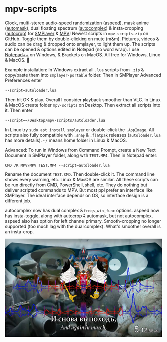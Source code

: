 # mpv-scripts
Clock, multi-stereo audio-speed randomization ([aspeed](aspeed.lua)), mask anime ([automask](automask.lua)), dual floating spectrum ([autocomplex](autocomplex.lua)) & insta-cropping ([autocrop](autocrop.lua)) for [SMPlayer](https://smplayer.info) & [MPV](https://mpv.io)! Newest scripts in `mpv-scripts.zip` on GitHub. Toggle them by double-clicking on mute (m&m). Pictures, videos & audio can be drag & dropped onto smplayer, to light them up. The scripts can be opened & options edited in Notepad (no word wrap). I use [Notepad++](https://notepad-plus-plus.org/downloads/) on Windows, & Brackets on MacOS. All free for Windows, Linux & MacOS. 🙂

Example installation: In Windows extract all `.lua` scripts from `.zip` & copy/paste them into `smplayer-portable` folder. Then in SMPlayer Advanced Preferences enter 

`--script=autoloader.lua`

Then hit OK & play. Overall I consider playback smoother than VLC. In Linux & MacOS create folder `mpv-scripts` on Desktop. Then extract all scripts into it. Then enter

`--script=~/Desktop/mpv-scripts/autoloader.lua`

In Linux try `sudo apt install smplayer` or double-click the `.AppImage`. All scripts also fully compatible with `.snap` & `.flatpak` releases (`autoloader.lua` has more details). `~/` means home folder in Linux & MacOS.

Advanced: To run in Windows from Command Prompt, create a New Text Document in SMPlayer folder, along with `TEST.MP4`. Then in Notepad enter:

`CMD /K MPV\MPV TEST.MP4 --script=autoloader.lua`

Rename the document `TEST.CMD`. Then double-click it. The command line shows every warning, etc. Linux & MacOS are similar. All these scripts can be run directly from CMD, PowerShell, shell, etc. They do nothing but deliver scripted commands to MPV. But most ppl prefer an interface like SMPlayer. The ideal interface depends on OS, so interface design is a different job.

autocomplex now has dual complex & `freqs_win_func` options. aspeed now has insta-toggle, along with autocrop & automask, but not autocomplex. aspeed also has option for left channel primary. Smooth-cropping no longer supported (too much lag with the dual complex). What's smoother overall is an insta-crop.

![alt text](https://github.com/TinosNitso/mpv-scripts/blob/main/SCREENSHOT.JPG)
